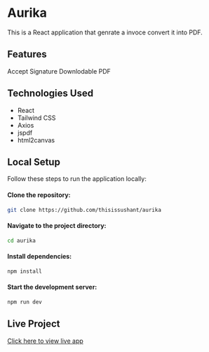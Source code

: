 # Aurika
This is a React application that genrate a invoce convert it into PDF.

## Features

Accept Signature
Downlodable PDF

## Technologies Used

* React
* Tailwind CSS
* Axios
* jspdf
* html2canvas

## Local Setup

Follow these steps to run the application locally:

#### Clone the repository:

```bash
git clone https://github.com/thisissushant/aurika
```
#### Navigate to the project directory:

```bash
cd aurika
```
#### Install dependencies:

```bash
npm install
```
#### Start the development server:

```bash
npm run dev
```

## Live Project
[Click here to view live app](https://aurika.netlify.app/)
